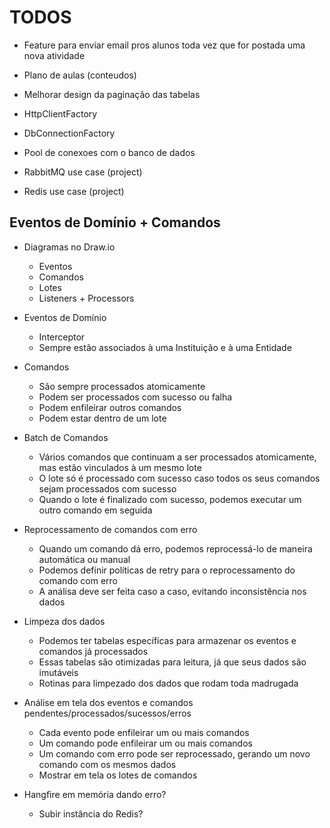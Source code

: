 # TODOS

- Feature para enviar email pros alunos toda vez que for postada uma nova atividade


- Plano de aulas (conteudos)
- Melhorar design da paginação das tabelas


- HttpClientFactory
- DbConnectionFactory
- Pool de conexoes com o banco de dados
- RabbitMQ use case (project)
- Redis use case (project)



## Eventos de Domínio + Comandos

- Diagramas no Draw.io
    - Eventos
    - Comandos
    - Lotes
    - Listeners + Processors

- Eventos de Domínio
    - Interceptor
    - Sempre estão associados à uma Instituição e à uma Entidade

- Comandos
    - São sempre processados atomicamente
    - Podem ser processados com sucesso ou falha
    - Podem enfileirar outros comandos
    - Podem estar dentro de um lote

- Batch de Comandos
    - Vários comandos que continuam a ser processados atomicamente, mas estão vinculados à um mesmo lote
    - O lote só é processado com sucesso caso todos os seus comandos sejam processados com sucesso
    - Quando o lote é finalizado com sucesso, podemos executar um outro comando em seguida

- Reprocessamento de comandos com erro
    - Quando um comando dá erro, podemos reprocessá-lo de maneira automática ou manual
    - Podemos definir políticas de retry para o reprocessamento do comando com erro
    - A análisa deve ser feita caso a caso, evitando inconsistência nos dados

- Limpeza dos dados
    - Podemos ter tabelas específicas para armazenar os eventos e comandos já processados
    - Essas tabelas são otimizadas para leitura, já que seus dados são imutáveis
    - Rotinas para limpezado dos dados que rodam toda madrugada

- Análise em tela dos eventos e comandos pendentes/processados/sucessos/erros
    - Cada evento pode enfileirar um ou mais comandos
    - Um comando pode enfileirar um ou mais comandos
    - Um comando com erro pode ser reprocessado, gerando um novo comando com os mesmos dados
    - Mostrar em tela os lotes de comandos

- Hangfire em memória dando erro?
    - Subir instância do Redis?






